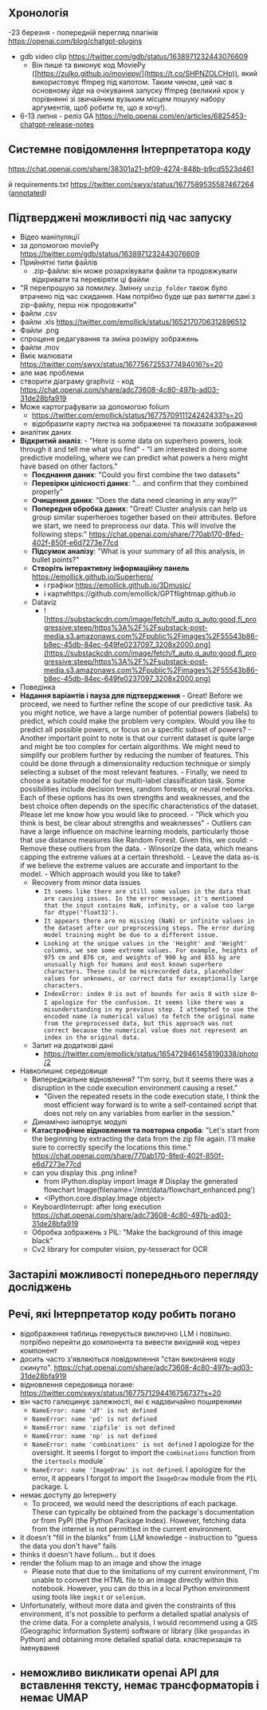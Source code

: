 ## Хронологія
-23 березня - попередній перегляд плагінів https://openai.com/blog/chatgpt-plugins
- gdb video clip https://twitter.com/gdb/status/1638971232443076609
	- Він пише та виконує код MoviePy ([https://zulko.github.io/moviepy/](https://t.co/SHPNZOLCHp)), який використовує ffmpeg під капотом. Таким чином, цей час в основному йде на очікування запуску ffmpeg (великий крок у порівнянні зі звичайним вузьким місцем пошуку набору аргументів, щоб робити те, що я хочу!).
- 6-13 липня - реліз GA https://help.openai.com/en/articles/6825453-chatgpt-release-notes

## Системне повідомлення Інтерпретатора коду

https://chat.openai.com/share/38301a21-bf09-4274-848b-b9cd5523d461

й requirements.txt https://twitter.com/swyx/status/1677589535587467264
([annotated](https://chat.openai.com/share/a4336af0-6faa-4ffb-b5b0-a3bd7ef8f3aa))

## Підтверджені можливості під час запуску
- Відео маніпуляції
- за допомогою moviePy https://twitter.com/gdb/status/1638971232443076609
- Прийнятні типи файлів
	- .zip-файли: він може розархівувати файли та продовжувати відкривати та перевіряти ці файли
- "Я перепрошую за помилку. Змінну `unzip_folder` також було втрачено під час скидання. Нам потрібно буде ще раз витягти дані з zip-файлу, перш ніж продовжити"
- файли .csv
- файли .xls https://twitter.com/emollick/status/1652170706312896512
- Файли .png
- спрощене редагування та зміна розміру зображень
- файли .mov
- Вміє малювати https://twitter.com/swyx/status/1677567255377494016?s=20
- але має проблеми
- створити діаграму graphviz - код https://chat.openai.com/share/adc73608-4c80-497b-ad03-31de28bfa919
- Може картографувати за допомогою folium
	- https://twitter.com/emollick/status/1677570911124242433?s=20
	- відобразити карту листка на зображенні та показати зображення
- аналітик даних
- **Відкритий аналіз**:
		- "Here is some data on superhero powers, look through it and tell me what you find"
		- "I am interested in doing some predictive modeling, where we can predict what powers a hero might have based on other factors."
	- **Поєднання даних**: "Could you first combine the two datasets"
	- **Перевірки цілісності даних**: "... and confirm that they combined properly"
	- **Очищення даних**: "Does the data need cleaning in any way?"
	- **Попередня обробка даних**: "Great! Cluster analysis can help us group similar superheroes together based on their attributes. Before we start, we need to preprocess our data. This will involve the following steps:" https://chat.openai.com/share/770ab170-8fed-402f-850f-e6d7273e77cd
	- **Підсумок аналізу**: "What is your summary of all this analysis, in bullet points?"
	- **Створіть інтерактивну інформаційну панель** https://emollick.github.io/Superhero/
		- і графіки https://emollick.github.io/3Dmusic/
		- і картиhttps://github.com/emollick/GPTflightmap.github.io
	- Dataviz
		- ![https://substackcdn.com/image/fetch/f_auto,q_auto:good,fl_progressive:steep/https%3A%2F%2Fsubstack-post-media.s3.amazonaws.com%2Fpublic%2Fimages%2F55543b86-b8ec-45db-84ec-649fe0237097_3208x2000.png](https://substackcdn.com/image/fetch/f_auto,q_auto:good,fl_progressive:steep/https%3A%2F%2Fsubstack-post-media.s3.amazonaws.com%2Fpublic%2Fimages%2F55543b86-b8ec-45db-84ec-649fe0237097_3208x2000.png)
- Поведінка
- **Надання варіантів і пауза для підтвердження**
		- Great! Before we proceed, we need to further refine the scope of our predictive task. As you might notice, we have a large number of potential powers (labels) to predict, which could make the problem very complex. Would you like to predict all possible powers, or focus on a specific subset of powers?
		- Another important point to note is that our current dataset is quite large and might be too complex for certain algorithms. We might need to simplify our problem further by reducing the number of features. This could be done through a dimensionality reduction technique or simply selecting a subset of the most relevant features.
		- Finally, we need to choose a suitable model for our multi-label classification task. Some possibilities include decision trees, random forests, or neural networks. Each of these options has its own strengths and weaknesses, and the best choice often depends on the specific characteristics of the dataset. Please let me know how you would like to proceed.
		- "Pick which you think is best, be clear about strengths and weaknesses"
		- Outliers can have a large influence on machine learning models, particularly those that use distance measures like Random Forest. Given this, we could:
			-   Remove these outliers from the data.
			-   Winsorize the data, which means capping the extreme values at a certain threshold.
			-   Leave the data as-is if we believe the extreme values are accurate and important to the model.
		- Which approach would you like to take?
	- Recovery from minor data issues
		- `It seems like there are still some values in the data that are causing issues. In the error message, it's mentioned that the input contains NaN, infinity, or a value too large for dtype('float32').`
		- `It appears there are no missing (NaN) or infinite values in the dataset after our preprocessing steps. The error during model training might be due to a different issue.`
		- `Looking at the unique values in the 'Height' and 'Weight' columns, we see some extreme values. For example, heights of 975 cm and 876 cm, and weights of 900 kg and 855 kg are unusually high for humans and most known superhero characters. These could be misrecorded data, placeholder values for unknowns, or correct data for exceptionally large characters.`
		- `IndexError: index 0 is out of bounds for axis 0 with size 0`-  `I apologize for the confusion. It seems like there was a misunderstanding in my previous step. I attempted to use the encoded name (a numerical value) to fetch the original name from the preprocessed data, but this approach was not correct because the numerical value does not represent an index in the original data.`
	- Запит на додаткові дані
		- https://twitter.com/emollick/status/1654729461458190338/photo/2
- Навколишнє середовище
	- Випереджальне відновлення? "I'm sorry, but it seems there was a disruption in the code execution environment causing a reset."
		- "Given the repeated resets in the code execution state, I think the most efficient way forward is to write a self-contained script that does not rely on any variables from earlier in the session."
	- Динамічно імпортує модулі
	- **Катастрофічне відновлення та повторна спроба**: "Let's start from the beginning by extracting the data from the zip file again. I'll make sure to correctly specify the locations this time." https://chat.openai.com/share/770ab170-8fed-402f-850f-e6d7273e77cd
	- can you display this .png inline?
		- from IPython.display import Image # Display the generated flowchart Image(filename='/mnt/data/flowchart_enhanced.png')
		- <IPython.core.display.Image object>
	- KeyboardInterrupt: after long execution https://chat.openai.com/share/adc73608-4c80-497b-ad03-31de28bfa919
	- Обробка зображень з PIL: "Make the background of this image black"
	- Cv2 library for computer vision, py-tesseract for OCR
	

## Застарілі можливості попереднього перегляду досліджень



## Речі, які Інтерпретатор коду робить погано

- відображення таблиць генерується виключно LLM і повільно. потрібно перейти до компонента та вивести вихідний код через компонент
- досить часто з'являються повідомлення "стан виконання коду скинуто". https://chat.openai.com/share/adc73608-4c80-497b-ad03-31de28bfa919
- відновлення середовища погане: https://twitter.com/swyx/status/1677571294416756737?s=20
- він часто галюцинує залежності, які є надзвичайно поширеними
	- `NameError: name 'df' is not defined`
	- `NameError: name 'pd' is not defined`
	- `NameError: name 'zipfile' is not defined`
	- `NameError: name 'np' is not defined`
	- `NameError: name 'combinations' is not defined` I apologize for the oversight. It seems I forgot to import the `combinations` function from the `itertools` module`
	- `NameError: name 'ImageDraw' is not defined`. I apologize for the error, it appears I forgot to import the `ImageDraw` module from the `PIL` package. L
- немає доступу до Інтернету
	- To proceed, we would need the descriptions of each package. These can typically be obtained from the package's documentation or from PyPI (the Python Package Index). However, fetching data from the internet is not permitted in the current environment.
- it doesn't "fill in the blanks" from LLM knowledge - instruction to "guess the data you don't have" fails
- thinks it doesn't have folium... but it does
- render the folium map to an image and show the image
	- Please note that due to the limitations of my current environment, I'm unable to convert the HTML file to an image directly within this notebook. However, you can do this in a local Python environment using tools like `imgkit` or `selenium`.
- Unfortunately, without more data and given the constraints of this environment, it's not possible to perform a detailed spatial analysis of the crime data. For a complete analysis, I would recommend using a GIS (Geographic Information System) software or library (like `geopandas` in Python) and obtaining more detailed spatial data.
  кластеризація та іменування
- неможливо викликати openai API для вставлення тексту, немає трансформаторів і немає UMAP
	- 
